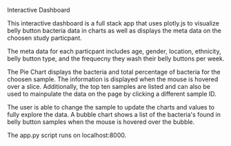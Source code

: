 Interactive Dashboard

This interactive dashboard is a full stack app that uses plotly.js to visualize belly button bacteria data in charts as well as displays the meta data on the choosen study particpant.  

The meta data for each particpant includes age, gender, location, ethnicity, belly button type, and the frequecny they wash their belly buttons per week.

The Pie Chart displays the bacteria and total percentage of bacteria for the choosen sample.  The information is displayed when the mouse is hovered over a slice.  Additionally, the top ten samples are listed and can also be used to mainpulate the data on the page by clicking a different sample ID.

The user is able to change the sample to update the charts and values to fully explore the data.  A bubble chart shows a list of the bacteria's found in belly button samples when the mouse is hovered over the bubble. 

The app.py script runs on localhost:8000. 
